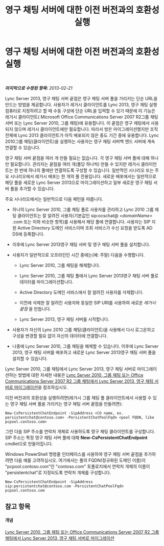 ﻿---
title: 영구 채팅 서버에 대한 이전 버전과의 호환성 실행
TOCTitle: 영구 채팅 서버에 대한 이전 버전과의 호환성 실행
ms:assetid: 53f1a706-3104-4a94-8b4e-8badd9a066d6
ms:mtpsurl: https://technet.microsoft.com/ko-kr/library/JJ204901(v=OCS.15)
ms:contentKeyID: 49303648
ms.date: 08/10/2015
mtps_version: v=OCS.15
ms.translationtype: HT
---

# 영구 채팅 서버에 대한 이전 버전과의 호환성 실행

 

_**마지막으로 수정된 항목:** 2013-02-21_

Lync Server 2013, 영구 채팅 서버 끝점은 영구 채팅 서버 풀을 가리키는 단순 URL을 만드는 방법을 제공합니다. 사용자가 레거시 클라이언트를 Lync 2013, 영구 채팅 실행 컴퓨터로 지정하려고 할 때 수동 구성에 단순 URL을 입력할 수 있기 때문에 이 기능은 레거시 클라이언트( Microsoft Office Communications Server 2007 R2그룹 채팅 서버 또는 Lync Server 2010, 그룹 채팅)에 유용합니다. 이 끝점은 영구 채팅에서 사용되지 않으며 레거시 클라이언트에만 필요합니다. 따라서 방은 마이그레이션했지만 조직 전체에 Lync 2013 클라이언트가 아직 배포되지 않은 중도 기간 중에 유용합니다. Lync 2010그룹 채팅(클라이언트)을 실행하는 사용자는 영구 채팅 서버백 엔드 서버에 계속 연결할 수 있습니다.

영구 채팅 서버 끝점을 여러 개 만들 필요는 없습니다. 각 영구 채팅 서버 풀에 대해 하나만 필요합니다. 관리자는 끝점을 여러 개(풀당 하나씩) 만들 수 있지만 레거시 클라이언트는 한 번에 하나의 풀에만 연결하도록 구성할 수 있습니다. 일반적인 시나리오 또는 주요 시나리오에서 레거시 배포는 한 개의 풀 전용입니다. 새로운 배포에서는 일반적으로 해당 풀을 새로운 Lync Server 2013으로 마이그레이션하고 일부 새로운 영구 채팅 서버 풀을 추가할 수 있습니다.

주요 시나리오에서는 일반적으로 다음 패턴을 따릅니다.

  - 하나의 Lync Server 2010, 그룹 채팅 풀로 사용자를 관리하고 Lync 2010 그룹 채팅 클라이언트는 잘 알려진 사용자(기본값인 sip:ocschat@ *\<domainName\>* .com 또는 이와 비슷한 항목)를 사용해서 해당 풀에 연결합니다. 사용자는 SIP 지원 Active Directory 도메인 서비스이며 조회 서비스가 수신 요청을 받도록 AD DS에 등록합니다.

  - 이후에 Lync Server 2013영구 채팅 서버 및 영구 채팅 서버 풀을 설치합니다.

  - 사용자가 일반적으로 오프라인인 시간 중에는(예: 주말) 다음을 수행합니다.
    
      - Lync Server 2010, 그룹 채팅을 해제합니다.
    
      - Lync Server 2010, 그룹 채팅 풀에서 Lync Server 2013영구 채팅 서버 풀로 데이터를 마이그레이션합니다.
    
      - Active Directory 도메인 서비스에서 잘 알려진 사용자를 삭제합니다.
    
      - 이전에 삭제한 잘 알려진 사용자와 동일한 SIP URI를 사용하여 새로운 *레거시 끝점* 을 만듭니다.
    
      - Lync Server 2013, 영구 채팅 서버를 시작합니다.

  - 사용자가 자신의 Lync 2010 그룹 채팅(클라이언트)을 사용해서 다시 로그온하고 구성을 변경할 필요 없이 자신의 데이터에 연결합니다.

  - 나중에 Lync Server 2010, 그룹 채팅을 해제할 수 있습니다. 이후에 Lync Server 2013, 영구 채팅 서버를 배포하고 새로운 Lync Server 2013영구 채팅 서버 풀을 설치할 수 있습니다.

Lync Server 2010, 그룹 채팅에서 Lync Server 2013, 영구 채팅 서버로 마이그레이션하는 방법에 대한 자세한 내용은 [Lync Server 2010, 그룹 채팅 또는 Office Communications Server 2007 R2 그룹 채팅에서 Lync Server 2013, 영구 채팅 서버로 마이그레이션](migration-from-lync-server-2010-group-chat-or-office-communications-server-2007-r2-group-chat-to-lync-server-2013-persistent-chat-server.md)을 참조하십시오.

이전 버전과의 호환성을 실행하려면(레거시 그룹 채팅 풀 클라이언트에서 사용할 수 있는 영구 채팅 서버 풀을 가리키는 영구 채팅 서버 끝점을 만들려면):

    New-CsPersistentChatEndpoint -SipAddress <CO name, ex. persistentchat@contoso.com> -PersistentChatPoolFqdn <pool FQDN, like pcpool.contoso.com>

그런 다음 SIP 주소를 연락처 개체로 사용하도록 영구 채팅 클라이언트를 구성합니다. SIP 주소는 특정 영구 채팅 서버 풀에 대해 **New-CsPersistentChatEndpoint** cmdlet으로 만들어집니다.

Windows PowerShell 명령줄 인터페이스를 사용하여 영구 채팅 서버 끝점을 추가하려면 다음 예를 고려하십시오. 여기에서는 풀의 FQDN(정규화된 도메인 이름)이 "pcpool.contoso.com"인 "contoso.com" 토폴로지에서 연락처 개체의 이름이 "persistentchat"로 지정되도록 연락처 개체를 구성합니다.

    New-CsPersistentChatEndpoint -SipAddress sip:persistentchat@contoso.com -PersistentChatPoolFqdn pcpool.contoso.com

## 참고 항목

#### 개념

[Lync Server 2010, 그룹 채팅 또는 Office Communications Server 2007 R2 그룹 채팅에서 Lync Server 2013, 영구 채팅 서버로 마이그레이션](migration-from-lync-server-2010-group-chat-or-office-communications-server-2007-r2-group-chat-to-lync-server-2013-persistent-chat-server.md)

